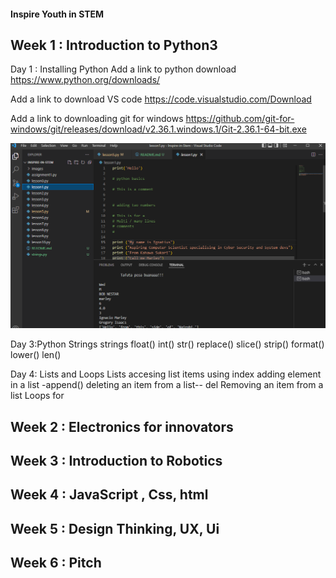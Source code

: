 #### Inspire Youth in STEM


## Week 1 : Introduction to Python3
Day 1 : Installing Python
 Add a link to python download
   https://www.python.org/downloads/

 Add a link to download VS code
   https://code.visualstudio.com/Download

 Add a link to downloading git for windows
   https://github.com/git-for-windows/git/releases/download/v2.36.1.windows.1/Git-2.36.1-64-bit.exe


 ![lesson 1](./images/lesson1.png)

Day 3:Python Strings
 strings 
  float()
  int()
  str()
  replace()
  slice()
  strip()
  format()
  lower()
  len()

Day 4: Lists and Loops
 Lists
 accesing list items using index
 adding element in a list
    -append()
 deleting an item from a list-- del
 Removing an item from a list
 Loops
   for
## Week 2 : Electronics for innovators


## Week 3 : Introduction to Robotics


## Week 4 : JavaScript , Css, html


## Week 5 : Design Thinking, UX, Ui


## Week 6 : Pitch